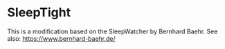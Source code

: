 # SleepTight

This is a modification based on the SleepWatcher by Bernhard Baehr.
See also: https://www.bernhard-baehr.de/
